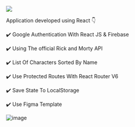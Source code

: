 
![](https://media.giphy.com/media/v1.Y2lkPTc5MGI3NjExNjdmM2RhZTViYTc5ODNmYTIzMjU1Mzg0Y2FmNmU1YmNlMjc1ZDNlYyZjdD1z/JsEDe5fTepBIDnaZKT/giphy.gif)

Application developed using React  :point_down:

 :heavy_check_mark: Google Authentication With React JS & Firebase
  <br> 
  
  :heavy_check_mark: Using The official Rick and Morty API
  <br>
  
  :heavy_check_mark: List Of Characters Sorted By Name
  <br>
  
  :heavy_check_mark: Use Protected Routes With React Router V6
  <br>
  
  :heavy_check_mark: Save State To LocalStorage
  <br>
  
  :heavy_check_mark: Use Figma Template
  <br>
  
  ![image](https://user-images.githubusercontent.com/98493900/226213162-c178a312-980d-4a8b-9518-c33ff5026ebf.png)
  





